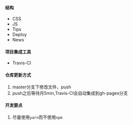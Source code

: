 #### 结构
- CSS
- JS
- Tips
- Deploy
- News

#### 项目集成工具
- Travis-CI

#### 仓库更新方式
1. master分支下修改文件，push
2. push之后等待月5min,Travis-CI会自动集成到gh-pages分支

#### 开发要点
1. 尽量使用`yarn`而不使用`npm`